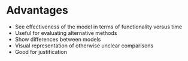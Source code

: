 # Advantages
- See effectiveness of the model in terms of functionality versus time
- Useful for evaluating alternative methods
- Show differences between models
- Visual representation of otherwise unclear comparisons
- Good for justification